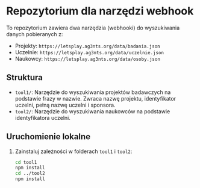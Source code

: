 # Repozytorium dla narzędzi webhook

To repozytorium zawiera dwa narzędzia (webhooki) do wyszukiwania danych pobieranych z:

- Projekty: `https://letsplay.ag3nts.org/data/badania.json`
- Uczelnie: `https://letsplay.ag3nts.org/data/uczelnie.json`
- Naukowcy: `https://letsplay.ag3nts.org/data/osoby.json`

## Struktura

- `tool1/`: Narzędzie do wyszukiwania projektów badawczych na podstawie frazy w nazwie. Zwraca nazwę projektu, identyfikator uczelni, pełną nazwę uczelni i sponsora.
- `tool2/`: Narzędzie do wyszukiwania naukowców na podstawie identyfikatora uczelni.

## Uruchomienie lokalne

1. Zainstaluj zależności w folderach `tool1` i `tool2`:
   ```bash
   cd tool1
   npm install
   cd ../tool2
   npm install
   ```

